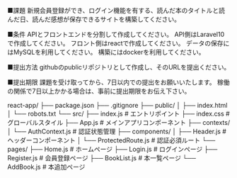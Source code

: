 ■課題
新規会員登録ができ、ログイン機能を有する、読んだ本のタイトルと読んだ日、読んだ感想が保存できるサイトを構築してください。

■条件
APIとフロントエンドを分割して作成してください。
API側はLaravel10で作成してください。
フロント側はreactで作成してください。
データの保存にはMySQLを利用してください。
構築にはdockerを利用してください。

■提出方法
githubのpublicリポジトリとして作成し、そのURLを提出ください。

■提出期限
課題を受け取ってから、7日以内での提出をお願いいたします。
稼働の関係で7日以上かかる場合は、事前に提出期限をお伝え下さい。


react-app/
├── package.json
├── .gitignore
├── public/
│   ├── index.html
│   └── robots.txt
└── src/
    ├── index.js          # エントリポイント
    ├── index.css         # グローバルスタイル
    ├── App.js            # メインアプリコンポーネント
    ├── contexts/
    │   └── AuthContext.js # 認証状態管理
    ├── components/
    │   ├── Header.js      # ヘッダーコンポーネント
    │   └── ProtectedRoute.js # 認証必須ルート
    └── pages/
        ├── Home.js        # ホームページ
        ├── Login.js       # ログインページ
        ├── Register.js    # 会員登録ページ
        ├── BookList.js    # 本一覧ページ
        └── AddBook.js     # 本追加ページ
